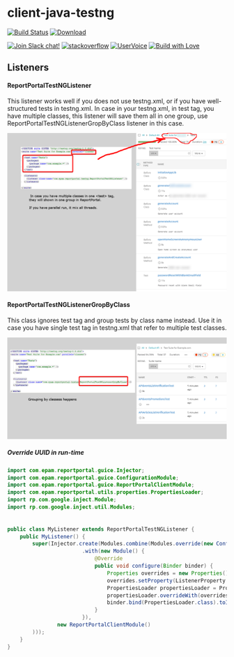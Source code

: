 # client-java-testng
[![Build Status](https://travis-ci.org/reportportal/agent-java-testNG.svg?branch=master)](https://travis-ci.org/reportportal/agent-java-testNG)
[ ![Download](https://api.bintray.com/packages/epam/reportportal/agent-java-testng/images/download.svg) ](https://bintray.com/epam/reportportal/agent-java-testng/_latestVersion)
 
[![Join Slack chat!](https://reportportal-slack-auto.herokuapp.com/badge.svg)](https://reportportal-slack-auto.herokuapp.com)
[![stackoverflow](https://img.shields.io/badge/reportportal-stackoverflow-orange.svg?style=flat)](http://stackoverflow.com/questions/tagged/reportportal)
[![UserVoice](https://img.shields.io/badge/uservoice-vote%20ideas-orange.svg?style=flat)](https://rpp.uservoice.com/forums/247117-report-portal)
[![Build with Love](https://img.shields.io/badge/build%20with-❤%EF%B8%8F%E2%80%8D-lightgrey.svg)](http://reportportal.io?style=flat)

## Listeners
#### ReportPortalTestNGListener
This listener works well if you does not use testng.xml, or if you have well-structured tests in testng.xml.
In case in your testng.xml, in test tag, you have multiple classes, this listener will save them 
all in one group, use ReportPortalTestNGListenerGropByClass listener in this case.

![Methods get messed in parallel run](Images/ReportPortalTestNGListener.png)

#### ReportPortalTestNGListenerGropByClass 
This class ignores test tag and group tests by class name instead. Use it in case you have single test tag in testng.xml that refer to multiple test classes.

![Methods where grouped by classes](Images/ReportPortalTestNGListenerGropByClass.png)

##### Override UUID in run-time
```java
import com.epam.reportportal.guice.Injector;
import com.epam.reportportal.guice.ConfigurationModule;
import com.epam.reportportal.guice.ReportPortalClientModule;
import com.epam.reportportal.utils.properties.PropertiesLoader;
import rp.com.google.inject.Module;
import rp.com.google.inject.util.Modules;


public class MyListener extends ReportPortalTestNGListener {
    public MyListener() {
        super(Injector.create(Modules.combine(Modules.override(new ConfigurationModule())
                        .with(new Module() {
                            @Override
                            public void configure(Binder binder) {
                                Properties overrides = new Properties();
                                overrides.setProperty(ListenerProperty.UUID.getPropertyName(), "my crazy uuid");
                                PropertiesLoader propertiesLoader = PropertiesLoader.load();
                                propertiesLoader.overrideWith(overrides);
                                binder.bind(PropertiesLoader.class).toInstance(propertiesLoader);
                            }
                        }),
                new ReportPortalClientModule()
        )));
    }
}
```
